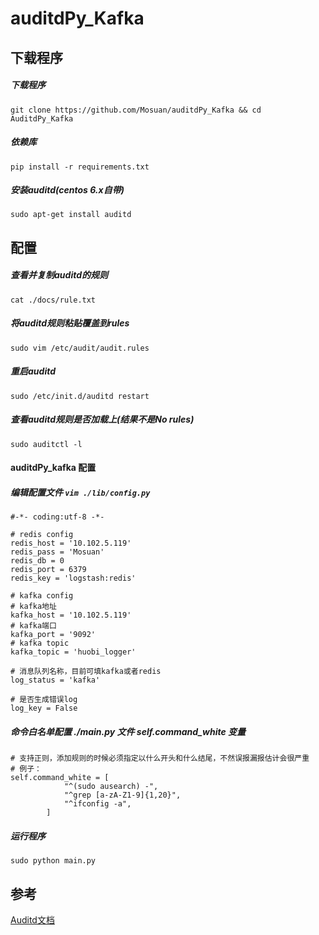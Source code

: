 # auditdPy_Kafka


下载程序
-----
##### 下载程序
```
git clone https://github.com/Mosuan/auditdPy_Kafka && cd AuditdPy_Kafka
```

##### 依赖库
```
pip install -r requirements.txt
```

##### 安装auditd(centos 6.x自带)
```
sudo apt-get install auditd
```

配置
----
##### 查看并复制auditd的规则
```
cat ./docs/rule.txt
```

##### 将auditd规则粘贴覆盖到rules
```
sudo vim /etc/audit/audit.rules
```

##### 重启auditd
```
sudo /etc/init.d/auditd restart
```

##### 查看auditd规则是否加载上(结果不是No rules)
```
sudo auditctl -l
```

#### auditdPy_kafka 配置

##### 编辑配置文件 `vim ./lib/config.py`
```
#-*- coding:utf-8 -*-

# redis config
redis_host = '10.102.5.119'
redis_pass = 'Mosuan'
redis_db = 0
redis_port = 6379
redis_key = 'logstash:redis'

# kafka config
# kafka地址
kafka_host = '10.102.5.119'
# kafka端口
kafka_port = '9092'
# kafka topic
kafka_topic = 'huobi_logger'

# 消息队列名称，目前可填kafka或者redis
log_status = 'kafka'

# 是否生成错误log
log_key = False
```

##### 命令白名单配置 ./main.py 文件 self.command_white 变量
```
# 支持正则，添加规则的时候必须指定以什么开头和什么结尾，不然误报漏报估计会很严重
# 例子：
self.command_white = [
            "^(sudo ausearch) -",
            "^grep [a-zA-Z1-9]{1,20}",
            "^ifconfig -a",
        ]
```

##### 运行程序
```
sudo python main.py
```

参考
----
[Auditd文档][1]


  [1]: https://access.redhat.com/documentation/zh-cn/red_hat_enterprise_linux/7/html/security_guide/sec-understanding_audit_log_files